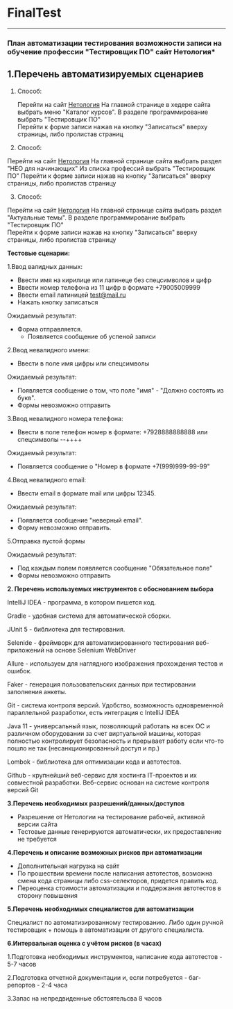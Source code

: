 # FinalTest
****

### План автоматизации тестирования возможности записи на обучение профессии "Тестировщик ПО" сайт Нетология*

## 1.Перечень автоматизируемых сценариев

1. Способ:
   

   Перейти на сайт [Нетология](https://netology.ru/)
   На главной странице в хедере сайта выбрать меню "Каталог курсов".
   В разделе программирование выбрать "Тестировщик ПО"  
  Перейти к форме записи нажав на кнопку "Записаться" вверху страницы, либо пролистав страниц
   
2. Способ:


Перейти на сайт [Нетология](https://netology.ru/)
На главной странице сайта выбрать раздел "НЕО для начинающих"
Из списка профессий выбрать "Тестировщик ПО"
Перейти к форме записи нажав на кнопку "Записаться" вверху страницы, либо пролистав страницу
   
3. Способ:

Перейти на сайт [Нетология](https://netology.ru/)
На главной странице сайта выбрать раздел "Актуальные темы".
В разделе программирование выбрать "Тестировщик ПО"  
Перейти к форме записи нажав на кнопку "Записаться" вверху страницы, либо пролистав страницу
      
**Тестовые сценарии:**


1.Ввод валидных данных:
- Ввести имя на кирилице или латинеце без спецсимволов и цифр
- Ввести номер телефона из 11 цифр в формате +79005009999
- Ввести email латиницей test@mail.ru
- Нажать кнопку записаться

Ожидаемый результат: 
- Форма отправляется. 
  - Появляется сообщение об успеной записи

2.Ввод невалидного имени:

- Ввести в поле имя цифры или спецсимволы

Ожидаемый результат: 
- Появляется сообщение о том, что поле "имя" - "Должно состоять из букв".
- Формы невозможно отправить

3.Ввод невалидного номера телефона:

- Ввести в поле телефон номер в формате: +7928888888888
или спецсимволы --++++

Ожидаемый результат: 

- Появляется сообщение о "Номер в формате +7(999)999-99-99"

4.Ввод невалидного email:

- Ввести email в формате mail или цифры 12345.


Ожидаемый результат: 
- Появляется сообщение "неверный email". 
- Форму невозможно отправить.

5.Отправка пустой формы

Ожидаемый результат: 
- Под каждым полем появляется сообщение "Обязательное поле"
- Формы невозможно отправить

**2. Перечень используемых инструментов с обоснованием выбора**


IntelliJ IDEA - программа, в котором пишется код.

Gradle - удобная система для автоматической сборки.

JUnit 5 - библиотека для тестирования.

Selenide - фреймворк для автоматизированного тестирования веб-приложений на основе Selenium WebDriver

Allure - используем для наглядного изображения прохождения тестов и ошибок.

Faker - генерация пользовательских данных при тестировании заполнения анкеты.

Git - система контроля версий. Удобство, возможность одновременной параллельной разработки, есть интеграция с IntelliJ IDEA

Java 11 - универсальный язык, позволяющий работать на всех ОС и различном оборудовании за счет виртуальной машины, которая
полностью контролирует безопасность и прерывает работу если что-то пошло не так (несанкционированный доступ и пр.)

Lombok - библиотека для оптимизации кода и автотестов.

Github - крупнейший веб-сервис для хостинга IT-проектов и их совместной разработки. Веб-сервис основан на системе контроля версий Git


**3.Перечень необходимых разрешений/данных/доступов**

- Разрешение от Нетологии на тестирование рабочей, активной версии сайта
- Тестовые данные генерируются автоматически, их предоставление не требуется


**4.Перечень и описание возможных рисков при автоматизации**


- Дополнительная нагрузка на сайт
- По прошествии времени после написания автотестов, возможна смена кода страницы либо css-селекторов, придется править код.
- Переоценка стоимости автоматизации и поддержания автотестов в сторону повышения


**5.Перечень необходимых специалистов для автоматизации**

Специалист по автоматизированному тестированию. Либо один ручной тестировщик + помощь в автоматизации от другого специалиста.

**6.Интервальная оценка с учётом рисков (в часах)**



1.Подготовка необходимых инструментов, написание кода автотестов - 5-7 часов

2.Подготовка отчетной документации и, если потребуется - баг-репортов - 2-4 часа

3.Запас на непредвиденные обстоятельсва 8 часов
